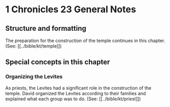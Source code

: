 # 1 Chronicles 23 General Notes
## Structure and formatting

The preparation for the construction of the temple continues in this chapter. (See: [[../bible/kt/temple]])

## Special concepts in this chapter

### Organizing the Levites
As priests, the Levites had a significant role in the construction of the temple. David organized the Levites according to their families and explained what each group was to do. (See: [[../bible/kt/priest]])